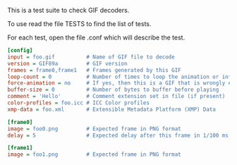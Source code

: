 This is a test suite to check GIF decoders.

To use read the file TESTS to find the list of tests.

For each test, open the file <name>.conf which will describe the test.

```ini
[config]
input = foo.gif          # Name of GIF file to decode
version = GIF89a         # GIF version
frames = frame0,frame1   # Frames generated by this GIF
loop-count = 0           # Number of times to loop the animation or infinite to loop forever
force-animation = no     # If yes, then this is a GIF that is wrongly encoded but most readers interpret it as animated (a default delay is added to each image)
buffer-size = 0          # Number of bytes to buffer before playing
comment = 'Hello'        # Comment extension set in file (if present)
color-profiles = foo.icc # ICC Color profiles
xmp-data = foo.xml       # Extensible Metadata Platform (XMP) Data

[frame0]
image = foo0.png         # Expected frame in PNG format
delay = 5                # Expected delay after this frame in 1/100 ms

[frame1]
image = foo1.png         # Expected frame in PNG format
```
